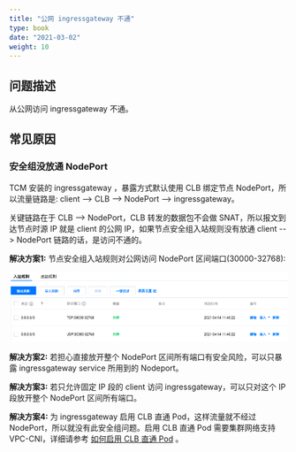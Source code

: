 ```yaml
---
title: "公网 ingressgateway 不通"
type: book
date: "2021-03-02"
weight: 10
---
```


## 问题描述

从公网访问 ingressgateway 不通。

## 常见原因

### 安全组没放通 NodePort

TCM 安装的 ingressgateway ，暴露方式默认使用 CLB 绑定节点 NodePort，所以流量链路是: client --> CLB --> NodePort --> ingressgateway。

关键链路在于 CLB --> NodePort，CLB 转发的数据包不会做 SNAT，所以报文到达节点时源 IP 就是 client 的公网 IP，如果节点安全组入站规则没有放通 client --> NodePort 链路的话，是访问不通的。

**解决方案1:** 节点安全组入站规则对公网访问 NodePort 区间端口(30000-32768):

![](1.png)

**解决方案2:** 若担心直接放开整个 NodePort 区间所有端口有安全风险，可以只暴露 ingressgateway service 所用到的 Nodeport。

**解决方案3:** 若只允许固定 IP 段的 client 访问 ingressgateway，可以只对这个 IP 段放开整个 NodePort 区间所有端口。

**解决方案4:** 为 ingressgateway 启用 CLB 直通 Pod，这样流量就不经过 NodePort，所以就没有此安全组问题。启用 CLB 直通 Pod 需要集群网络支持 VPC-CNI，详细请参考 [如何启用 CLB 直通 Pod](https://imroc.cc/k8s/tke/faq/loadblancer-to-pod-directly/) 。
